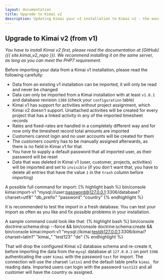 ```yaml
---
layout: documentation
title: Upgrade to Kimai v2
description: Updating Kimai your v1 installation to Kimai v2 - the easy way
---
```


## Upgrade to Kimai v2 (from v1)

*You have to install Kimai v2 first, please read the documentation at [GitHub]({{ site.kimai_v2_repo }}).
We recommend installing it on the same server, as long as you can meet the PHP7 requirement.*

Before importing your data from a Kimai v1 installation, please read the following carefully:

- Data from an existing v1 installation can be imported, it will only be read and never be changed
- Data can only be imported from a Kimai installation with at least `v1.0.1` and database revision `1388` (check your `configuration` table)
- Kimai v1 has support for activities without project assignment, which Kimai v2 doesn't support. Unattached activities will be created for every project that has a linked activity in any of the imported timesheet records
- Rates and fixed-rates are handled in a completely different way and for now only the timesheet record total amounts are imported
- Customers cannot login and no user accounts will be created for them
- The customers country has to be manually assigned afterwards, as there is no field in Kimai v1 for that
- You have to supply a default password that all imported user, as their password will be reset
- Data that was deleted in Kimai v1 (user, customer, projects, activities) will be imported and set to `invisible` (if you don't want that, you have to delete all entries that have the value `1` in the `trash` column before importing)

A possible full command for import:
{% highlight bash %}
bin/console kimai:import-v1 "mysql://user:password@127.0.0.1:3306/database?charset=utf8" "db_prefix" "password" "country"
{% endhighlight %}

It is recommended to test the import in a fresh database. You can test your import as often as you like and fix possible problems in your installation.

A sample command could look like that:
{% highlight bash %}
bin/console doctrine:schema:drop --force && bin/console doctrine:schema:create && bin/console kimai:import-v1 "mysql://kimai:test@127.0.0.1:3306/kimai?charset=latin1" "kimai_" "test123" "de"
{% endhighlight %}

That will drop the configured Kimai v2 database schema and re-create it, before importing the data from the `mysql` database at `127.0.0.1` on port `3306` authenticating the user `kimai` with the password `test` for import.
The connection will use the charset `latin1` and the default table prefix `kimai_` for reading data. Imported users can login with the password `test123` and all customer will have the country `de` assigned.

